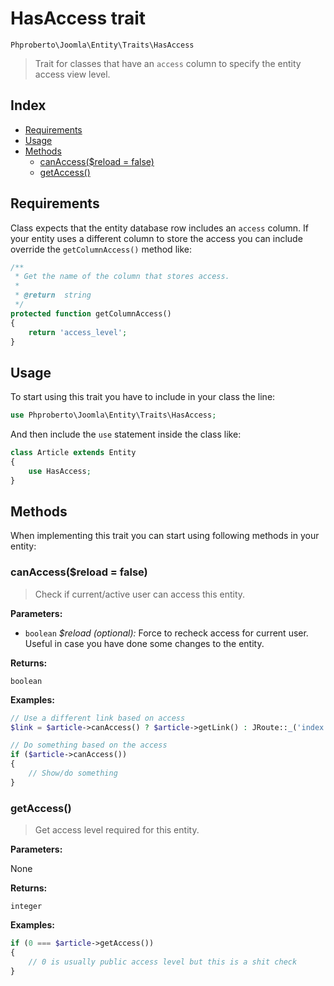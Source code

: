# HasAccess trait

`Phproberto\Joomla\Entity\Traits\HasAccess`

> Trait for classes that have an `access` column to specify the entity access view level.

## Index  

* [Requirements](#requirements)
* [Usage](#usage)
* [Methods](#methods)
    * [canAccess($reload = false)](#canAccess)
    * [getAccess()](#getAccess)

## Requirements <a id="requirements"></a>

Class expects that the entity database row includes an `access` column. If your entity uses a different column to store the access you can include override the `getColumnAccess()` method like:

```php
/**
 * Get the name of the column that stores access.
 *
 * @return  string
 */
protected function getColumnAccess()
{
	return 'access_level';
}

```

## Usage <a id="usage"></a>

To start using this trait you have to include in your class the line:

```php
use Phproberto\Joomla\Entity\Traits\HasAccess;
```

And then include the `use` statement inside the class like:

```php
class Article extends Entity
{
	use HasAccess;
}
```

## Methods <a id="methods"></a>

When implementing this trait you can start using following methods in your entity:

### canAccess($reload = false) <a id="canAccess"></a>

> Check if current/active user can access this entity.

**Parameters:**

* `boolean` *$reload (optional):* Force to recheck access for current user. Useful in case you have done some changes to the entity.

**Returns:**

`boolean`

**Examples:**

```php
// Use a different link based on access
$link = $article->canAccess() ? $article->getLink() : JRoute::_('index.php?option=com_users&view=login');

// Do something based on the access
if ($article->canAccess())
{
	// Show/do something
}
```

### getAccess() <a id="getAccess"></a>

> Get access level required for this entity.

**Parameters:**

None

**Returns:**

`integer`

**Examples:**

```php
if (0 === $article->getAccess())
{
	// 0 is usually public access level but this is a shit check
}
```